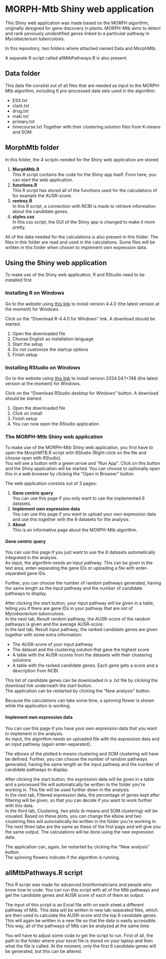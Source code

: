 
# MORPH-Mtb Shiny web application

This Shiny web application was made based on the MORPH algorithm, originally designed for gene discovery in plants. MORPH-Mtb aims to detect and rank peviously unidentified genes linked to a particular pathway in *Mycobacterium tuberculosis*.  
  

In this repository, two folders where attached named Data and MorphMtb.

A separate R script called allMtbPathways.R is also present.

## Data folder
This data file constist out of all files that are needed as input to the MORPH-Mtb algorithm, including 6 pre-processed data sets used in the algorithm:
- ESX.txt
- clark.txt
- drug.txt
- inaki.txt
- primary.txt
- timecourse.txt
Together with their clustering solution files from K-means and SOM.

## MorphMtb folder
In this folder, the 4 scripts needed for the Shiny web application are stored:  
1. **MorphMtb.R**  
    This R script contains the code for the Shiny app itself. From here, you can start the web application.
2. **functions.R**  
    This R script has stored all of the functions used for the calculations of for example the AUSR-score.
3. **rentrez.R**  
    In this R script, a connection with NCBI is made to retrieve information about the candidate genes.
4. **styles.css**  
    In this css script, the GUI of the Shiny app is changed to make it more pretty.

All of the data needed for the calculations is also present in this folder. The files in this folder are read and used in the calculations. Some files will be written in this folder when chosen to implement own expression data.
      

## Using the Shiny web application

To make use of the Shiny web application, R and RStudio need to be installed first. 

### Installing R on Windows

Go to the website using [this link](https://cran.r-project.org/bin/windows/base/) to install version 4.4.0 (the latest version at the moment) for Windows.

Click on the "Download R-4.4.0 for Windows" link. A download should be started.  
1. Open the downloaded file
2. Choose English as installation language
3. Start the setup
4. Do not customize the startup options
5. Finish setup

### Installing RStudio on Windows
Go to the website using [this link](https://posit.co/download/rstudio-desktop/) to install version 2024.04.1+748 (the latest version at the moment) for Windows.  

Click on the "Download RStudio desktop for Windows" button. A download should be started.  
1. Open the downloaded file
2. Click on install
3. Finish setup  
4. You can now open the RStudio application

### The MORPH-Mtb Shiny web application
To make use of the MORPH-Mtb Shiny web application, you first have to open the MorphMTB.R script with RStudio (Right-click on the file and choose open with RStudio).   
You will see a button with a green arrow and "Run App". Click on this button and the Shiny application will be started. You can choose to optionally open this in a web browser by clicking the "Open in Browser" button. 

The web application consists out of 3 pages:
1. **Gene centric query**  
    You can use this page if you only want to use the implemented 6 datasets.  
2. **Implement own expression data**    
    You can use this page if you want to upload your own expression data and use this together with the 6 datasets for the analysis.  
3. **About**  
    This is an informative page about the MORPH-Mtb algorithm. 


#### Gene centric query
You can use this page if you just want to use the 6 datasets automatically integrated in the analysis.  
As input, the algorithm needs an input pathway. This can be given in the text area, enter-separating the gene IDs or uploading a file with enter-separated gene IDs.   

Further, you can choose the number of random pathways generated, having the same length as the input pathway and the number of candidate pathways to display.  

After clicking the start button, your input pathway will be given in a table, telling you if there are gene IDs in your pathway that are not of *Mycobacterium tuberculosis*.  
In the next tab, Result random pathway, the AUSR-score of the random pathways is given and the average AUSR-score.  
In the last tab, Result input pathway, the ranked candidate genes are given together with some extra information:  
- The AUSR-score of your input pathway
- The dataset and the clustering solution that gave the highest score
- A table with the AUSR-scores from the datasets with their clustering solutions
- A table with the ranked candidate genes. Each gene gets a score and a description from NCBI.

This list of candidate genes can be downloaded in a .txt file by clicking the download link underneath the start button.  
The application can be restarted by clicking the "New analysis" button.  

Because the calculations can take some time, a spinning flower is shown while the application is working.

#### Implement own expression data
You can use this page if you have your own expression data that you want to implement in the analysis.   
As input, the algorithm needs an uploaded file with the expression data and an input pathway (again enter-separated).  

The elbows of the plotted k-means clustering and SOM clustering will have be defined. Further, you can choose the number of random pathways generated, having the same length as the input pathway and the number of candidate pathways to display.

After clicking the start button, the expression data will be given in a table and a processed file will automatically be written to the folder you're working in. This file will be used further down in the analysis.  
In the next tab, Filtered expression data, the percentage of genes kept after filtering will be given, so that you can decide if you want to work further with this data.  
In the third tab, Clustering, two plots (k-means and SOM clustering) will be visualed. Based on these plots, you can change the elbow and two clustering files will automatically be written in the folder you're working in.  
The next three tabs are the same as these of the first page and will give you the same output. The calculations will be done using the new expression data.  

The application can, again, be restarted by clicking the "New analysis" button.    
The spinning flowers indicate if the algorithm is running.

## allMtbPathways.R script

This R script was made for advanced bioinformaticians and people who know how to code. You can run this script with all of the Mtb pathways and get the candidate genes and AUSR score of each of them as output.  

The input of this script is an Excel file with on each sheet a different pathway of Mtb. This data will be written in new tab-separated files, which are then used to calculate the AUSR-score and the top 6 candidate genes. This will again be written in a new file so that the data is easily accessible.  
This way, all of the pathways of Mtb can be analyzed at the same time.  

You will have to adjust some code to get the script to run. First of all, the path to the folder where your excel file is stored on your laptop and then what the file is called. At the moment, only the first 6 candidate genes will be generated, but this can be altered.  